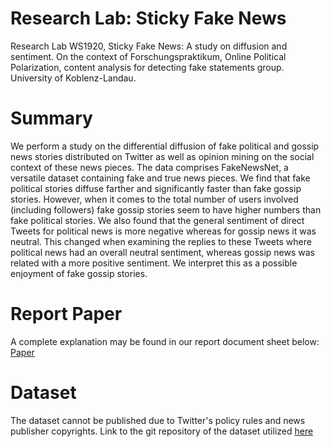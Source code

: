 # Research Lab: Sticky Fake News
Research Lab WS1920, Sticky Fake News: A study on diffusion and sentiment.
On the context of Forschungspraktikum, Online Political Polarization, content analysis for detecting fake statements group. University of Koblenz-Landau.

# Summary

We perform a study on the differential diffusion of fake political and gossip news stories distributed on Twitter as well as opinion mining on the social context of these news pieces. The data comprises FakeNewsNet, a versatile dataset containing fake and true news pieces. We find that fake political stories diffuse farther and significantly faster than fake gossip stories. However, when it comes to the total number of users involved (including followers) fake gossip stories seem to have higher numbers than fake political stories. We also found that the general sentiment of direct Tweets for political news is more negative whereas for gossip news it was neutral. This changed when examining the replies to these Tweets where political news had an overall neutral sentiment, whereas gossip news was related with a more positive sentiment. We interpret this as a possible enjoyment of fake gossip stories.



# Report Paper
A complete explanation may be found in our report document sheet below:
[Paper](https://drive.google.com/file/d/1SwDzhCQDBWdSt3E10e5UUxYx1dDolnDt/view?usp=sharing)

# Dataset
The dataset cannot be published due to Twitter's policy rules and news publisher copyrights. Link to the git repository of the dataset utilized [here](https://github.com/KaiDMML/FakeNewsNet)
